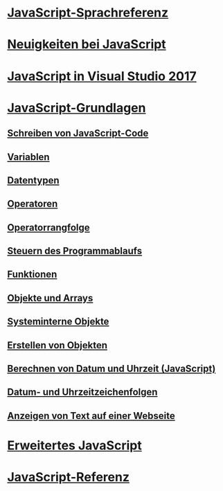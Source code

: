 # [JavaScript-Sprachreferenz](javascript-language-reference.md)
# [Neuigkeiten bei JavaScript](what-s-new-in-javascript.md)
# [JavaScript in Visual Studio 2017](javascript-in-vs-2017.md)
# [JavaScript-Grundlagen](javascript-fundamentals.md)
## [Schreiben von JavaScript-Code](writing-javascript-code.md)
## [Variablen](variables-javascript.md)
## [Datentypen](data-types-javascript.md)
## [Operatoren](operators-javascript.md)
## [Operatorrangfolge](operator-subtractprecedence-javascript.md)
## [Steuern des Programmablaufs](controlling-program-flow-javascript.md)
## [Funktionen](functions-javascript.md)
## [Objekte und Arrays](objects-and-arrays-javascript.md)
## [Systeminterne Objekte](intrinsic-objects-javascript.md)
## [Erstellen von Objekten](creating-objects-javascript.md)
## [Berechnen von Datum und Uhrzeit (JavaScript)](calculating-dates-and-times-javascript.md)
## [Datum- und Uhrzeitzeichenfolgen](date-and-time-strings-javascript.md)
## [Anzeigen von Text auf einer Webseite](displaying-text-in-a-webpage-javascript.md)
# [Erweitertes JavaScript](advanced/TOC.md)
# [JavaScript-Referenz](reference/TOC.md)